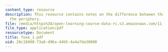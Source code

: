 ```yaml
---
content_type: resource
description: This resource contains notes on the difference between the center and
  the periphery.
file: /media/https%3A/open-learning-course-data-rc.s3.amazonaws.com/11-329-social-theory-and-the-city-fall-2005/28c1049873a8d96a44b54a4a7da30980_foxe_1.pdf
file_type: application/pdf
resourcetype: Document
title: foxe_1.pdf
uid: 28c10498-73a8-d96a-44b5-4a4a7da30980
---
```

